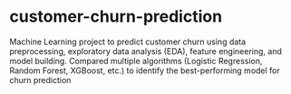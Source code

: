 # customer-churn-prediction
Machine Learning project to predict customer churn using data preprocessing, exploratory data analysis (EDA), feature engineering, and model building. Compared multiple algorithms (Logistic Regression, Random Forest, XGBoost, etc.) to identify the best-performing model for churn prediction
